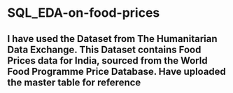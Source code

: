 # SQL_EDA-on-food-prices
## I have used the Dataset from The Humanitarian Data Exchange. This Dataset contains Food Prices data for India, sourced from the World Food Programme Price Database. Have uploaded the master table for reference
